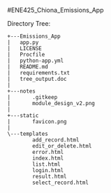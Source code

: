#ENE425_Chiona_Emissions_App

Directory Tree:

    +---Emissions_App
    |   app.py
    |   LICENSE
    |   Procfile
    |   python-app.yml
    |   README.md
    |   requirements.txt
    |   tree_output.doc
    |   
    +---notes
    |       .gitkeep
    |       module_design_v2.png
    |       
    +---static
    |       favicon.png
    |       
    \---templates
            add_record.html
            edit_or_delete.html
            error.html
            index.html
            list.html
            login.html
            result.html
            select_record.html
